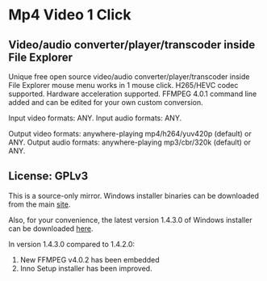 # Mp4 Video 1 Click

## Video/audio converter/player/transcoder inside File Explorer

Unique free open source video/audio converter/player/transcoder inside File Explorer mouse menu works in 1 mouse click. H265/HEVC codec supported. Hardware acceleration supported. FFMPEG 4.0.1 command line added and can be edited for your own custom conversion.

Input video formats: ANY.
Input audio formats: ANY.

Output video formats: anywhere-playing mp4/h264/yuv420p (default) or ANY.
Output audio formats: anywhere-playing mp3/cbr/320k (default) or ANY.

## License: GPLv3

This is a source-only mirror. Windows installer binaries can be downloaded from the main [site](https://sourceforge.net/projects/mp4video1click/).

Also, for your convenience, the latest version 1.4.3.0 of Windows installer can be downloaded [here](https://www.dropbox.com/s/658mi1yg8xhywxg/Setup_mp4video1click_1_4_3_0.exe?raw=1).

In version 1.4.3.0 compared to 1.4.2.0:
1) New FFMPEG v4.0.2 has been embedded
2) Inno Setup installer has been improved.
